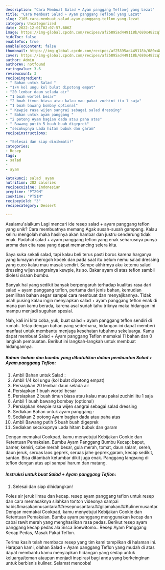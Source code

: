 ```yaml
---
description: "Cara Membuat Salad + Ayam panggang Teflon{ yang Lezat"
title: "Cara Membuat Salad + Ayam panggang Teflon{ yang Lezat"
slug: 2105-cara-membuat-salad-ayam-panggang-teflon-yang-lezat
category: Uncategorized
date: 2022-12-01T02:07:57.606Z
image: https://img-global.cpcdn.com/recipes/af25895ad449118b/680x482cq70/salad-ayam-panggang-teflon-foto-resep-utama.jpg
hideToc: false
enableToc: true
enableTocContent: false
thumbnail: https://img-global.cpcdn.com/recipes/af25895ad449118b/680x482cq70/salad-ayam-panggang-teflon-foto-resep-utama.jpg
cover: https://img-global.cpcdn.com/recipes/af25895ad449118b/680x482cq70/salad-ayam-panggang-teflon-foto-resep-utama.jpg
author: Admin
authorAv: notfound
ratingvalue: 3.6
reviewcount: 3
recipeingredient:
- " Bahan untuk Salad "
- "1/4 kol ungu kol bulat dipotong empat"
- "20 lembar daun selada air"
- "1 buah wortel besar"
- "2 buah timun biasa atau kalau mau pakai zuchini itu 1 saja"
- "1 buah bawang bombay optional"
- " Kewpie rasa wijen sangrai sebagai salad dressing"
- " Bahan untuk ayam panggang "
- "2 potong Ayam bagian dada atau paha atas"
- " Bawang putih 5 buah buah digeprek"
- "secukupnya Lada hitam bubuk dan garam"
recipeinstructions:

- "Selesai dan siap dinikmati!"
categories:
- Resep
tags:
- salad
- 
- ayam

katakunci: salad  ayam 
nutrition: 282 calories
recipecuisine: Indonesian
preptime: "PT29M"
cooktime: "PT51M"
recipeyield: "3"
recipecategory: Dessert

---
```



Asalamu'alaikum Lagi mencari ide resep salad + ayam panggang teflon yang unik? Cara membuatnya memang Agak susah-susah gampang. Kalau keliru mengolah maka hasilnya akan hambar dan justru cenderung tidak enak. Padahal salad + ayam panggang teflon yang enak seharusnya punya aroma dan cita rasa yang dapat memancing selera kita.


Saya suka sekali salad, tapi kalau beli terus pasti boros karena harganya yang lumayan merogoh kocek dan pada saat itu belum nemu salad dressing yang cuco kalau mau masak sendiri. Sampe akhirmya aku ketemu salad dressing wijen sangrainya kewpie, its so. Bakar ayam di atas teflon sambil diolesi sisaan bumbu.

Banyak hal yang sedikit banyak berpengaruh terhadap kualitas rasa dari salad + ayam panggang teflon, pertama dari jenis bahan, kemudian pemilihan bahan segar sampai cara membuat dan menyajikannya. Tidak usah pusing kalau ingin menyiapkan salad + ayam panggang teflon enak di mana pun kamu berada, karena asal sudah tahu triknya maka hidangan ini mampu menjadi suguhan spesial.


Nah, kali ini kita coba, yuk, buat salad + ayam panggang teflon sendiri di rumah. Tetap dengan bahan yang sederhana, hidangan ini dapat memberi manfaat untuk membantu menjaga kesehatan tubuhmu sekeluarga. Kamu dapat membuat Salad + Ayam panggang Teflon memakai 11 bahan dan 0 langkah pembuatan. Berikut ini langkah-langkah untuk membuat hidangannya.

<!--inarticleads1-->

##### Bahan-bahan dan bumbu yang dibutuhkan dalam pembuatan Salad + Ayam panggang Teflon:

1. Ambil  Bahan untuk Salad :
1. Ambil 1/4 kol ungu (kol bulat dipotong empat)
1. Persiapkan 20 lembar daun selada air
1. Persiapkan 1 buah wortel besar
1. Persiapkan 2 buah timun biasa atau kalau mau pakai zuchini itu 1 saja
1. Ambil 1 buah bawang bombay (optional)
1. Persiapkan  Kewpie rasa wijen sangrai sebagai salad dressing
1. Sediakan  Bahan untuk ayam panggang :
1. Sediakan 2 potong Ayam bagian dada atau paha atas
1. Ambil  Bawang putih 5 buah buah digeprek
1. Sediakan secukupnya Lada hitam bubuk dan garam


Dengan memakai Cookpad, kamu menyetujui Kebijakan Cookie dan Ketentuan Pemakaian. Bumbu Ayam Panggang Bumbu Kecap: baput, bamer, kemiri, cabe merah besar, gula merah, tomat, daun salam, sereh, daun jeruk, seruas laos geprek, seruas jahe geprek,garam, kecap sedikit, santan. Bisa ditambah ketumbar dikit juga enak. Panggang langsung di teflon dengan atas api sampai harum dan matang. 

<!--inarticleads2-->

##### Instruksi untuk buat Salad + Ayam panggang Teflon:


1. Selesai dan siap dihidangkan!

Poles air jeruk limau dan kecap. resep ayam panggang teflon untuk resep dan cara memasaknya silahkan tonton videonya sampai habis#masakannusantara##resepnusantara##gilamakan##Kulinernusantar. Dengan memakai Cookpad, kamu menyetujui Kebijakan Cookie dan Ketentuan Pemakaian. Bumbu ayam panggang menggunakan kecap dan cabai rawit merah yang menghasilkan rasa pedas. Berikut resep ayam panggang kecap pedas ala Sisca Soewitomo.. Resep Ayam Panggang Kecap Pedas, Masak Pakai Teflon. 

Terima kasih telah membaca resep yang tim kami tampilkan di halaman ini. Harapan kami, olahan Salad + Ayam panggang Teflon yang mudah di atas dapat membantu kamu menyiapkan hidangan yang sedap untuk keluarga/teman ataupun menjadi inspirasi bagi anda yang berkeinginan untuk berbisnis kuliner. Selamat mencoba!

